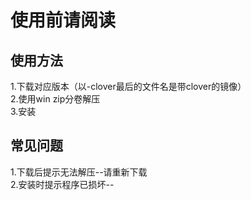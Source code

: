 # 使用前请阅读
## 使用方法
1.下载对应版本（以-clover最后的文件名是带clover的镜像）<br>
2.使用win zip分卷解压<br>
3.安装
## 常见问题
1.下载后提示无法解压--请重新下载<br>
2.安装时提示程序已损坏--

